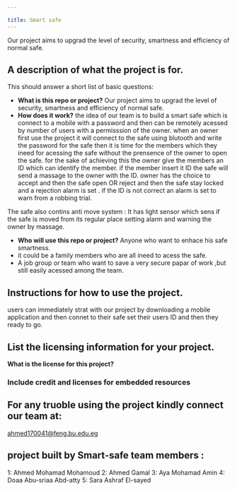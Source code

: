 ```yaml
---

title: Smart safe 
---
```


Our project aims to upgrad the level of security, smartness and efficiency of normal safe.

## A description of what the project is for.

This should answer a short list of basic questions:

* **What is this repo or project?** Our project aims to upgrad the level of security, smartness and efficiency of normal safe.
* **How does it work?** the idea of our team is to build a smart safe which is connect to a mobile with a password and then 
can be remotely acessed by number of users with a permisssion of the owner. 
when an owner first use the project it will connect to the safe using blutooth and write the password for the safe 
then it is time for the members which they ineed for acessing the safe without the prensence of the owner to open the safe.
for the sake of  achieving this the owner give the members an ID which can identify the member. 
if the member insert it ID the safe will send a massage to the owner with the ID. 
owner has the choice to accept and then the safe open 
OR reject and then the safe stay locked and a rejection alarm is set . 
if the ID is not correct an alarm is set to warn from a robbing trial.  

The safe also contins anti move system :
     It has light sensor which sens if the safe is moved from its regular place setting alarm and warning the owner by massage.
* **Who will use this repo or project?** Anyone who want to enhace his safe smartness.
* it could be a family members who are all ineed to acess the safe.
* A job group or team who want to save a very secure papar of work ,but still easily acessed among the team.     


## Instructions for how to  use the project.

users can immediately strat with our project by downloading a mobile application and 
then connet to their safe set their users ID and then they ready to go.




## List the licensing information for your project.

**What is the license for this project?**
### Include credit and licenses for embedded resources



## For any truoble using the project kindly connect our team at:
ahmed170041@feng.bu.edu.eg
## project built by Smart-safe team members :

1: Ahmed Mohamad Mohamoud 
2: Ahmed Gamal
3: Aya Mohamad Amin
4: Doaa Abu-sriaa Abd-atty
5: Sara Ashraf El-sayed
